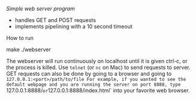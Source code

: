 *Simple web server program*
* handles GET and POST requests
* implements pipelining with a 10 second timeout

How to run

make
./webserver <port> <document root>

The webserver will run continuously on localhost until it is given ctrl-c, or the process is killed.
Use `telnet` (or `nc` on Mac) to send requests to server.
GET requests can also be done by going to a browser and going to `127.0.0.1:<port>/path/to/file
For example, if you wanted to see the default webpage and you are running the server on port 8888, type `127.0.0.1:8888/` or `127.0.0.1:8888/index.html` into your favorite web browser.
